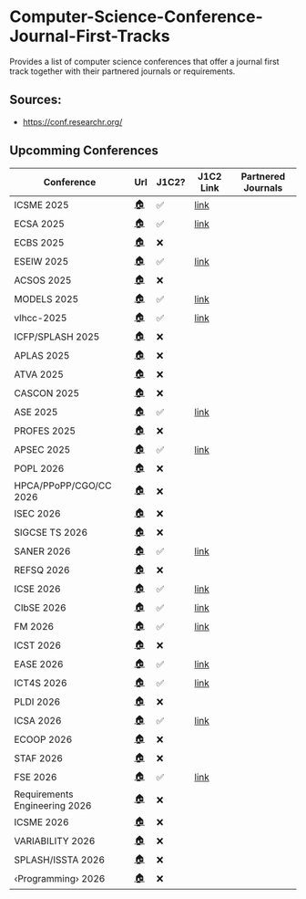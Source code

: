 # Computer-Science-Conference-Journal-First-Tracks
Provides a list of computer science conferences that offer a journal first track together with their partnered journals or requirements.

## Sources:
- https://conf.researchr.org/

## Upcomming Conferences
<!-- gen_start -->
|Conference | Url | J1C2?| J1C2 Link| Partnered Journals|
|---|---|---|---|---|
| ICSME 2025 | [&#127968;](https://conf.researchr.org/home/icsme-2025) | ✅ | [link](https://conf.researchr.org/track/icsme-2025/icsme-2025-journal-first) |  |
| ECSA 2025 | [&#127968;](https://conf.researchr.org/home/ecsa-2025) | ✅ | [link](https://conf.researchr.org/track/ecsa-2025/ecsa-2025-journal-first) |  |
| ECBS 2025 | [&#127968;](https://conf.researchr.org/home/ecbs-2025) | ❌ |  |  |
| ESEIW 2025 | [&#127968;](https://conf.researchr.org/home/esem-2025) | ✅ | [link](https://conf.researchr.org/track/esem-2025/esem-2025-journal-first-track) |  |
| ACSOS 2025 | [&#127968;](https://2025.acsos.org) | ❌ |  |  |
| MODELS 2025 | [&#127968;](https://2025.models-conf.com) | ✅ | [link](https://2025.models-conf.com/track/models-2025-journal-first) |  |
| vlhcc-2025 | [&#127968;](https://conf.researchr.org/home/vlhcc-2025) | ✅ | [link](https://conf.researchr.org/track/vlhcc-2025/vlhcc-2025-ppig-papers) |  |
| ICFP/SPLASH 2025 | [&#127968;](https://conf.researchr.org/home/icfp-splash-2025) | ❌ |  |  |
| APLAS 2025 | [&#127968;](https://conf.researchr.org/home/aplas-2025) | ❌ |  |  |
| ATVA 2025 | [&#127968;](https://conf.researchr.org/home/atva-2025) | ❌ |  |  |
| CASCON 2025 | [&#127968;](https://conf.researchr.org/home/cascon-2025) | ❌ |  |  |
| ASE 2025 | [&#127968;](https://conf.researchr.org/home/ase-2025) | ✅ | [link](https://conf.researchr.org/track/ase-2025/ase-2025-journal-first-track) |  |
| PROFES 2025 | [&#127968;](https://conf.researchr.org/home/profes-2025) | ❌ |  |  |
| APSEC 2025 | [&#127968;](https://conf.researchr.org/home/apsec-2025) | ✅ | [link](https://conf.researchr.org/track/apsec-2025/apsec-2025-journal-first-track) |  |
| POPL 2026 | [&#127968;](https://popl26.sigplan.org) | ❌ |  |  |
| HPCA/PPoPP/CGO/CC 2026 | [&#127968;](https://conf.researchr.org/home/hpca-ppopp-cgo-cc-2026) | ❌ |  |  |
| ISEC 2026 | [&#127968;](https://conf.researchr.org/home/isec-2026) | ❌ |  |  |
| SIGCSE TS 2026 | [&#127968;](https://sigcse2026.sigcse.org) | ❌ |  |  |
| SANER 2026 | [&#127968;](https://conf.researchr.org/home/saner-2026) | ✅ | [link](https://conf.researchr.org/track/saner-2026/saner-2026-journal-first-track) |  |
| REFSQ 2026 | [&#127968;](https://2026.refsq.org) | ❌ |  |  |
| ICSE 2026 | [&#127968;](https://conf.researchr.org/home/icse-2026) | ✅ | [link](https://conf.researchr.org/track/icse-2026/icse-2026-journal-first-papers) |  |
| CIbSE 2026 | [&#127968;](https://conf.researchr.org/home/cibse-2026) | ✅ | [link](https://conf.researchr.org/track/cibse-2026/cibse-2026-journal-first) |  |
| FM 2026 | [&#127968;](https://conf.researchr.org/home/fm-2026) | ✅ | [link](https://conf.researchr.org/track/fm-2026/fm-2026-journal-first) |  |
| ICST 2026 | [&#127968;](https://conf.researchr.org/home/icst-2026) | ❌ |  |  |
| EASE 2026 | [&#127968;](https://conf.researchr.org/home/ease-2026) | ✅ | [link](https://conf.researchr.org/track/ease-2026/ease-2026-journal-first) |  |
| ICT4S 2026 | [&#127968;](https://conf.researchr.org/home/ict4s-2026) | ✅ | [link](https://conf.researchr.org/track/ict4s-2026/ict4s-2026-journal-first) |  |
| PLDI 2026 | [&#127968;](https://pldi26.sigplan.org) | ❌ |  |  |
| ICSA 2026 | [&#127968;](https://conf.researchr.org/home/icsa-2026) | ✅ | [link](https://conf.researchr.org/track/icsa-2026/icsa-2026-journal-first) |  |
| ECOOP 2026 | [&#127968;](https://2026.ecoop.org) | ❌ |  |  |
| STAF 2026 | [&#127968;](https://conf.researchr.org/home/staf-2026) | ❌ |  |  |
| FSE 2026 | [&#127968;](https://conf.researchr.org/home/fse-2026) | ✅ | [link](https://conf.researchr.org/track/fse-2026/fse-2026-journal-first) |  |
| Requirements Engineering 2026 | [&#127968;](https://conf.researchr.org/home/RE-2026) | ❌ |  |  |
| ICSME 2026 | [&#127968;](https://conf.researchr.org/home/icsme-2026) | ❌ |  |  |
| VARIABILITY 2026 | [&#127968;](https://conf.researchr.org/home/variability-2026) | ❌ |  |  |
| SPLASH/ISSTA 2026 | [&#127968;](https://conf.researchr.org/home/splash-issta-2026) | ❌ |  |  |
| ‹Programming› 2026 | [&#127968;](https://2026.programming-conference.org) | ❌ |  |  |

<!-- gen_end -->